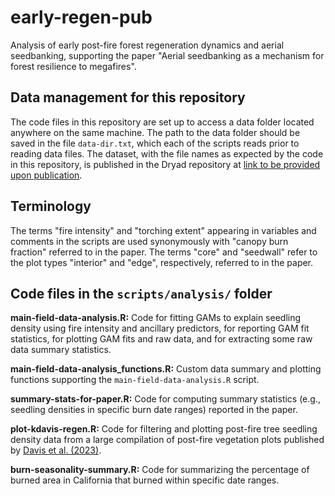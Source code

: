 # early-regen-pub

Analysis of early post-fire forest regeneration dynamics and aerial seedbanking, supporting the paper "Aerial seedbanking as a mechanism for forest resilience to megafires".

## Data management for this repository

The code files in this repository are set up to access a data folder located anywhere on the same machine. The path to the data folder should be saved in the file `data-dir.txt`, which each of the scripts reads prior to reading data files. The dataset, with the file names as expected by the code in this repository, is published in the Dryad repository at [link to be provided upon publication]().

## Terminology

The terms "fire intensity" and "torching extent" appearing in variables and comments in the scripts are used synonymously with "canopy burn fraction" referred to in the paper. The terms "core" and "seedwall" refer to the plot types "interior" and "edge", respectively, referred to in the paper.

## Code files in the `scripts/analysis/` folder

**main-field-data-analysis.R:** Code for fitting GAMs to explain seedling density using fire intensity and ancillary predictors, for reporting GAM fit statistics, for plotting GAM fits and raw data, and for extracting some raw data summary statistics.

**main-field-data-analysis_functions.R:** Custom data summary and plotting functions supporting the `main-field-data-analysis.R` script.

**summary-stats-for-paper.R:** Code for computing summary statistics (e.g., seedling densities in specific burn date ranges) reported in the paper.

**plot-kdavis-regen.R:** Code for filtering and plotting post-fire tree seedling density data from a large compilation of post-fire vegetation plots published by [Davis et al. (2023)](https://www.pnas.org/doi/10.1073/pnas.2208120120).

**burn-seasonality-summary.R:** Code for summarizing the percentage of burned area in California that burned within specific date ranges.
